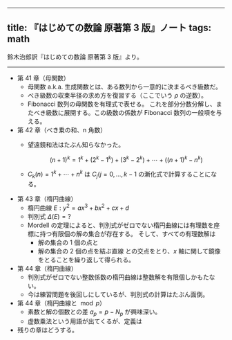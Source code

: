 ----
title: 『はじめての数論 原著第 3 版』ノート
tags: math
----

鈴木治郎訳『はじめての数論 原著第 3 版』より。

----

* 第 41 章（母関数）
  * 母関数 a.k.a. 生成関数とは、ある数列から一意的に決まるべき級数だ。
  * べき級数の収束半径の求め方を復習する（ここでいう $\rho$ の逆数）。
  * Fibonacci 数列の母関数を有理式で表せる。
    これを部分分数分解し、またべき級数に展開する。この級数の係数が
    Fibonacci 数列の一般項を与える。
* 第 42 章（べき乗の和、n 角数）
  * 望遠鏡和法はたぶん知らなかった。

    $$
    (n + 1)^k = 1^k + (2^k - 1^k) + (3^k - 2^k) + \dotsb + ((n + 1)^k - n^k)
    $$

  * $C_k(n) = 1^k + \dotsb + n^k$ は $C_j (j = 0, \dotsc, k - 1$ の漸化式で計算することになる。
* 第 43 章（楕円曲線）
  * 楕円曲線 $E: y^2 = ax^3 + bx^2 + cx + d$
  * 判別式 $\Delta(E) = ?$
  * Mordell の定理によると、判別式がゼロでない楕円曲線には有理数を座標に持つ有限個の解の集合が存在する。
    そして、すべての有理数解は
    * 解の集合の 1 個の点と
    * 解の集合の 2 個の点を結ぶ直線
    との交点をとり、$x$ 軸に関して鏡像をとることを繰り返して得られる。
* 第 44 章（楕円曲線）
  * 判別式がゼロでない整数係数の楕円曲線は整数解を有限個しかもたない。
  * 今は練習問題を後回しにしているが、判別式の計算はたぶん面倒。
* 第 44 章（楕円曲線と $\bmod p$）
  * 素数と解の個数との差 $a_p = p - N_p$ が興味深い。
  * 虚数乗法という用語が出てくるが、定義は
* 残りの章はどうする。
